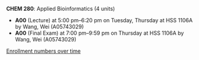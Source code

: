 **CHEM 280**: Applied Bioinformatics (4 units)

- **A00** (Lecture) at 5:00 pm–6:20 pm on Tuesday, Thursday at HSS 1106A by Wang, Wei (A05743029)
- **A00** (Final Exam) at 7:00 pm–9:59 pm on Thursday at HSS 1106A by Wang, Wei (A05743029)

[Enrollment numbers over time](./CHEM280.tsv)
